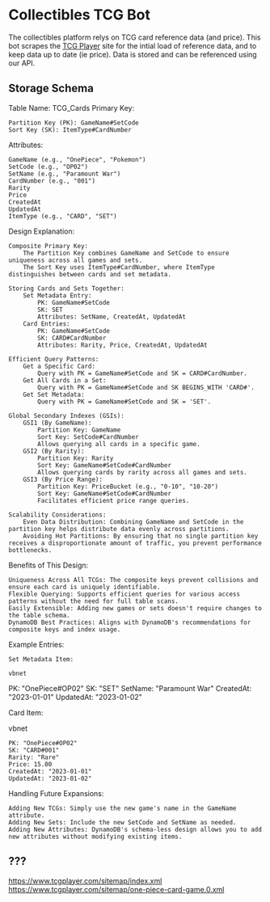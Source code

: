 # Collectibles TCG Bot

The collectibles platform relys on TCG card reference data (and price). This bot scrapes the [TCG Player](https://www.tcgplayer.com/) site for the intial load of reference data, and to keep data up to date (ie price). Data is stored and can be referenced using our API.

## Storage Schema 

Table Name: TCG_Cards
Primary Key:

    Partition Key (PK): GameName#SetCode
    Sort Key (SK): ItemType#CardNumber

Attributes:

    GameName (e.g., "OnePiece", "Pokemon")
    SetCode (e.g., "OP02")
    SetName (e.g., "Paramount War")
    CardNumber (e.g., "001")
    Rarity
    Price
    CreatedAt
    UpdatedAt
    ItemType (e.g., "CARD", "SET")

Design Explanation:

    Composite Primary Key:
        The Partition Key combines GameName and SetCode to ensure uniqueness across all games and sets.
        The Sort Key uses ItemType#CardNumber, where ItemType distinguishes between cards and set metadata.

    Storing Cards and Sets Together:
        Set Metadata Entry:
            PK: GameName#SetCode
            SK: SET
            Attributes: SetName, CreatedAt, UpdatedAt
        Card Entries:
            PK: GameName#SetCode
            SK: CARD#CardNumber
            Attributes: Rarity, Price, CreatedAt, UpdatedAt

    Efficient Query Patterns:
        Get a Specific Card:
            Query with PK = GameName#SetCode and SK = CARD#CardNumber.
        Get All Cards in a Set:
            Query with PK = GameName#SetCode and SK BEGINS_WITH 'CARD#'.
        Get Set Metadata:
            Query with PK = GameName#SetCode and SK = 'SET'.

    Global Secondary Indexes (GSIs):
        GSI1 (By GameName):
            Partition Key: GameName
            Sort Key: SetCode#CardNumber
            Allows querying all cards in a specific game.
        GSI2 (By Rarity):
            Partition Key: Rarity
            Sort Key: GameName#SetCode#CardNumber
            Allows querying cards by rarity across all games and sets.
        GSI3 (By Price Range):
            Partition Key: PriceBucket (e.g., "0-10", "10-20")
            Sort Key: GameName#SetCode#CardNumber
            Facilitates efficient price range queries.

    Scalability Considerations:
        Even Data Distribution: Combining GameName and SetCode in the partition key helps distribute data evenly across partitions.
        Avoiding Hot Partitions: By ensuring that no single partition key receives a disproportionate amount of traffic, you prevent performance bottlenecks.

Benefits of This Design:

    Uniqueness Across All TCGs: The composite keys prevent collisions and ensure each card is uniquely identifiable.
    Flexible Querying: Supports efficient queries for various access patterns without the need for full table scans.
    Easily Extensible: Adding new games or sets doesn't require changes to the table schema.
    DynamoDB Best Practices: Aligns with DynamoDB's recommendations for composite keys and index usage.

Example Entries:

    Set Metadata Item:

    vbnet

PK: "OnePiece#OP02"
SK: "SET"
SetName: "Paramount War"
CreatedAt: "2023-01-01"
UpdatedAt: "2023-01-02"

Card Item:

vbnet

    PK: "OnePiece#OP02"
    SK: "CARD#001"
    Rarity: "Rare"
    Price: 15.00
    CreatedAt: "2023-01-01"
    UpdatedAt: "2023-01-02"

Handling Future Expansions:

    Adding New TCGs: Simply use the new game's name in the GameName attribute.
    Adding New Sets: Include the new SetCode and SetName as needed.
    Adding New Attributes: DynamoDB's schema-less design allows you to add new attributes without modifying existing items.

## ???
https://www.tcgplayer.com/sitemap/index.xml
https://www.tcgplayer.com/sitemap/one-piece-card-game.0.xml